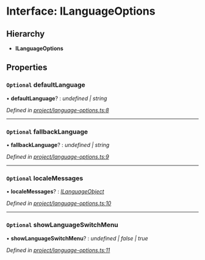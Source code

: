 # Interface: ILanguageOptions

## Hierarchy

* **ILanguageOptions**

## Properties

### `Optional` defaultLanguage

• **defaultLanguage**? : *undefined | string*

*Defined in [project/language-options.ts:8](https://github.com/TNOCS/csnext/blob/b9521f0/packages/cs-core/src/project/language-options.ts#L8)*

___

### `Optional` fallbackLanguage

• **fallbackLanguage**? : *undefined | string*

*Defined in [project/language-options.ts:9](https://github.com/TNOCS/csnext/blob/b9521f0/packages/cs-core/src/project/language-options.ts#L9)*

___

### `Optional` localeMessages

• **localeMessages**? : *[ILanguageObject](ilanguageobject.md)*

*Defined in [project/language-options.ts:10](https://github.com/TNOCS/csnext/blob/b9521f0/packages/cs-core/src/project/language-options.ts#L10)*

___

### `Optional` showLanguageSwitchMenu

• **showLanguageSwitchMenu**? : *undefined | false | true*

*Defined in [project/language-options.ts:11](https://github.com/TNOCS/csnext/blob/b9521f0/packages/cs-core/src/project/language-options.ts#L11)*
